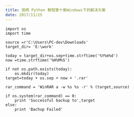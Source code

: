 ```yaml
---
title: 简明 Python 教程第十章Windows下的解决方案
date: 2017/11/25
---
```



	import os
	import time

	source =r'C:\Users\PC-dev\Downloads'
	target_dir= 'E:\work'

	today = target_dir+os.sep+time.strftime('%Y%m%d')
	now =time.strftime('%H%M%S')

	if not os.path.exists(today):
    	os.mkdir(today)
    target=today + os.sep + now + '.rar'
	
	rar_command = 'WinRAR a -w %s %s -r' % (target,source)

	if os.system(rar_command) == 0:
    	print 'Successful backup to',target
	else:
    	print 'Bachup Failed'